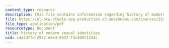 ```yaml
---
content_type: resource
description: This file contains information regarding history of modern sexual identities.
file: https://ol-ocw-studio-app-production.s3.amazonaws.com/courses/21a-231j-gender-sexuality-and-society-spring-2006/c4a7d7fd2972e8e30637f3c408f1334c_MIT21A_213JS06_sex_iden.pdf
file_type: application/pdf
resourcetype: Document
title: history of modern sexual identities
uid: c4a7d7fd-2972-e8e3-0637-f3c408f1334c
---
```

